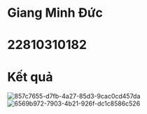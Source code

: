 # Giang Minh Đức
# 22810310182
# Kết quả
![857c7655-d7fb-4a27-85d3-9cac0cd457da](https://github.com/user-attachments/assets/7f69a30a-570c-4948-8f7b-1a4723b5be11)
![6569b972-7903-4b21-926f-dc1c8586c526](https://github.com/user-attachments/assets/b04c2dad-b5bf-4d3d-a81c-ef05cfd0d1d3)
